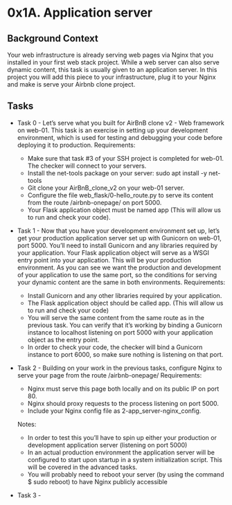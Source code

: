 # 0x1A. Application server

## Background Context

Your web infrastructure is already serving web pages via Nginx that you installed in your first web stack project. While a web server can also serve dynamic content, this task is usually given to an application server. In this project you will add this piece to your infrastructure, plug it to your Nginx and make is serve your Airbnb clone project.

## Tasks

* Task 0 - Let’s serve what you built for AirBnB clone v2 - Web framework on web-01. This task is an exercise in setting up your development environment, which is used for testing and debugging your code before deploying it to production.
    Requirements:
    - Make sure that task #3 of your SSH project is completed for web-01. The checker will connect to your servers.
    - Install the net-tools package on your server: sudo apt install -y net-tools
    - Git clone your AirBnB_clone_v2 on your web-01 server.
    - Configure the file web_flask/0-hello_route.py to serve its content from the route /airbnb-onepage/ on port 5000.
    - Your Flask application object must be named app (This will allow us to run and check your code).

* Task 1 - Now that you have your development environment set up, let’s get your production application server set up with Gunicorn on web-01, port 5000. You’ll need to install Gunicorn and any libraries required by your application. Your Flask application object will serve as a WSGI entry point into your application. This will be your production environment. As you can see we want the production and development of your application to use the same port, so the conditions for serving your dynamic content are the same in both environments.
    Requirements:
    - Install Gunicorn and any other libraries required by your application.
    - The Flask application object should be called app. (This will allow us to run and check your code)
    - You will serve the same content from the same route as in the previous task. You can verify that it’s working by binding a Gunicorn instance to localhost listening on port 5000 with your application object as the entry point.
    - In order to check your code, the checker will bind a Gunicorn instance to port 6000, so make sure nothing is listening on that port.

* Task 2 - Building on your work in the previous tasks, configure Nginx to serve your page from the route /airbnb-onepage/
    Requirements:
    - Nginx must serve this page both locally and on its public IP on port 80.
    - Nginx should proxy requests to the process listening on port 5000.
    - Include your Nginx config file as 2-app_server-nginx_config.

    Notes:
    - In order to test this you’ll have to spin up either your production or development application server (listening on port 5000)
    - In an actual production environment the application server will be configured to start upon startup in a system initialization script. This will be covered in the advanced tasks.
    - You will probably need to reboot your server (by using the command $ sudo reboot) to have Nginx publicly accessible

* Task 3 - 